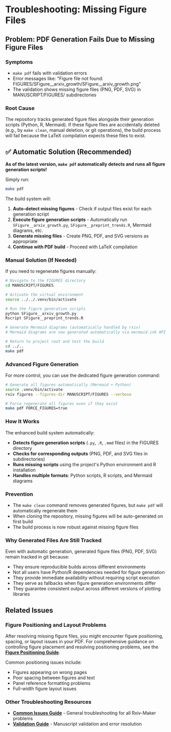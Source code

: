 # Troubleshooting: Missing Figure Files

## Problem: PDF Generation Fails Due to Missing Figure Files

### Symptoms
- `make pdf` fails with validation errors
- Error messages like: "Figure file not found: FIGURES/SFigure__arxiv_growth/SFigure__arxiv_growth.png"
- The validation shows missing figure files (PNG, PDF, SVG) in MANUSCRIPT/FIGURES/ subdirectories

### Root Cause
The repository tracks generated figure files alongside their generation scripts (Python, R, Mermaid). If these figure files are accidentally deleted (e.g., by `make clean`, manual deletion, or git operations), the build process will fail because the LaTeX compilation expects these files to exist.

## ✅ Automatic Solution (Recommended)

**As of the latest version, `make pdf` automatically detects and runs all figure generation scripts!**

Simply run:
```bash
make pdf
```

The build system will:
1. **Auto-detect missing figures** - Check if output files exist for each generation script
2. **Execute figure generation scripts** - Automatically run `SFigure__arxiv_growth.py`, `SFigure__preprint_trends.R`, Mermaid diagrams, etc.
3. **Generate missing files** - Create PNG, PDF, and SVG versions as appropriate
4. **Continue with PDF build** - Proceed with LaTeX compilation

### Manual Solution (If Needed)
If you need to regenerate figures manually:

```bash
# Navigate to the FIGURES directory
cd MANUSCRIPT/FIGURES

# Activate the virtual environment
source ../../.venv/bin/activate

# Run the figure generation scripts
python SFigure__arxiv_growth.py
Rscript SFigure__preprint_trends.R

# Generate Mermaid diagrams (automatically handled by rxiv)
# Mermaid diagrams are now generated automatically via mermaid.ink API

# Return to project root and test the build
cd ../..
make pdf
```

### Advanced Figure Generation
For more control, you can use the dedicated figure generation command:

```bash
# Generate all figures automatically (Mermaid + Python)
source .venv/bin/activate
rxiv figures --figures-dir MANUSCRIPT/FIGURES --verbose

# Force regenerate all figures even if they exist
make pdf FORCE_FIGURES=true
```

### How It Works
The enhanced build system automatically:
- **Detects figure generation scripts** (`.py`, `.R`, `.mmd` files) in the FIGURES directory
- **Checks for corresponding outputs** (PNG, PDF, and SVG files in subdirectories)
- **Runs missing scripts** using the project's Python environment and R installation
- **Handles multiple formats**: Python scripts, R scripts, and Mermaid diagrams

### Prevention
- The `make clean` command removes generated figures, but `make pdf` will automatically regenerate them
- When cloning the repository, missing figures will be auto-generated on first build
- The build process is now robust against missing figure files

### Why Generated Files Are Still Tracked
Even with automatic generation, generated figure files (PNG, PDF, SVG) remain tracked in git because:
- They ensure reproducible builds across different environments
- Not all users have Python/R dependencies needed for figure generation
- They provide immediate availability without requiring script execution
- They serve as fallbacks when figure generation environments differ
- They guarantee consistent output across different versions of plotting libraries

## Related Issues

### Figure Positioning and Layout Problems
After resolving missing figure files, you might encounter figure positioning, spacing, or layout issues in your PDF. For comprehensive guidance on controlling figure placement and resolving positioning problems, see the **[Figure Positioning Guide](../tutorials/figure-positioning.md)**.

Common positioning issues include:
- Figures appearing on wrong pages
- Poor spacing between figures and text
- Panel reference formatting problems
- Full-width figure layout issues

### Other Troubleshooting Resources
- **[Common Issues Guide](common-issues.md)** - General troubleshooting for all Rxiv-Maker problems
- **[Validation Guide](validate_manuscript.md)** - Manuscript validation and error resolution
